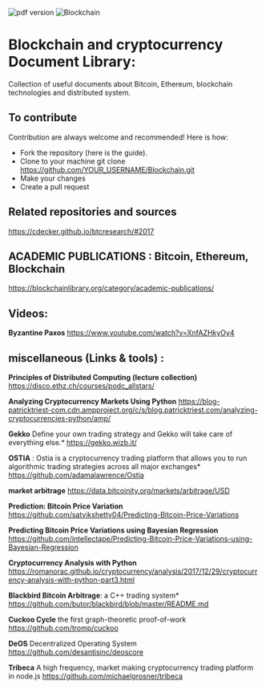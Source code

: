 ![pdf version](https://img.shields.io/bower/v/adminlte.svg)
![Blockchain](https://www.digimarc.com/public_images/blockchain-1500x600.jpg)

# Blockchain and cryptocurrency Document Library:
Collection of useful documents about Bitcoin, Ethereum, blockchain technologies and distributed system.
## To contribute
Contribution are always welcome and recommended! Here is how:

 * Fork the repository (here is the guide).
 * Clone to your machine git clone https://github.com/YOUR_USERNAME/Blockchain.git
 * Make your changes
 * Create a pull request

## Related repositories and sources

https://cdecker.github.io/btcresearch/#2017

##  ACADEMIC PUBLICATIONS : Bitcoin, Ethereum, Blockchain
https://blockchainlibrary.org/category/academic-publications/

## Videos:
**Byzantine Paxos**
https://www.youtube.com/watch?v=XnfAZHkyOy4

## miscellaneous (Links & tools) :

**Principles of Distributed Computing (lecture collection)** 
https://disco.ethz.ch/courses/podc_allstars/

**Analyzing Cryptocurrency Markets Using Python**
https://blog-patricktriest-com.cdn.ampproject.org/c/s/blog.patricktriest.com/analyzing-cryptocurrencies-python/amp/

**Gekko** Define your own trading strategy and Gekko will take care of everything else.*
https://gekko.wizb.it/

**OSTIA** : Ostia is a cryptocurrency trading platform that allows you to run algorithmic trading strategies across all major exchanges*
https://github.com/adamalawrence/Ostia

**market arbitrage**
https://data.bitcoinity.org/markets/arbitrage/USD

**Prediction: Bitcoin Price Variation**
https://github.com/satvikshetty04/Predicting-Bitcoin-Price-Variations

**Predicting Bitcoin Price Variations using Bayesian Regression**
https://github.com/intellectape/Predicting-Bitcoin-Price-Variations-using-Bayesian-Regression

**Cryptocurrency Analysis with Python**
https://romanorac.github.io/cryptocurrency/analysis/2017/12/29/cryptocurrency-analysis-with-python-part3.html

**Blackbird Bitcoin Arbitrage**: a C++ trading system*
https://github.com/butor/blackbird/blob/master/README.md

**Cuckoo Cycle** the first graph-theoretic proof-of-work
https://github.com/tromp/cuckoo

**DeOS** Decentralized Operating System https://github.com/desantisinc/deoscore

**Tribeca** A high frequency, market making cryptocurrency trading platform in node.js
https://github.com/michaelgrosner/tribeca
